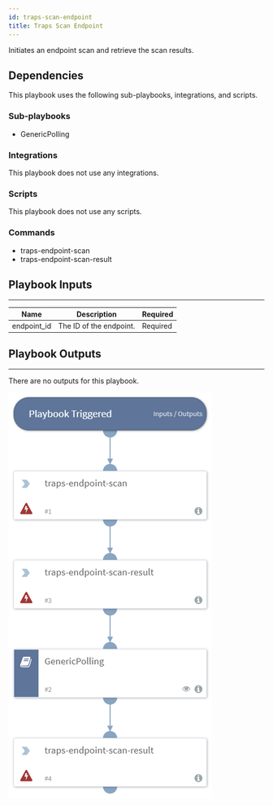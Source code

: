 ```yaml
---
id: traps-scan-endpoint
title: Traps Scan Endpoint
---
```


Initiates an endpoint scan and retrieve the scan results.

## Dependencies
This playbook uses the following sub-playbooks, integrations, and scripts.

### Sub-playbooks
* GenericPolling

### Integrations
This playbook does not use any integrations.

### Scripts
This playbook does not use any scripts.

### Commands
* traps-endpoint-scan
* traps-endpoint-scan-result

## Playbook Inputs
---

| **Name** | **Description** | **Required** |
| --- | --- | --- | 
| endpoint_id | The ID of the endpoint. | Required |

## Playbook Outputs
---
There are no outputs for this playbook.

![Traps_Scan_Endpoint](https://github.com/ElazarK/content-docs/blob/master/images/playbooks/Traps_Scan_Endpoint.png)
